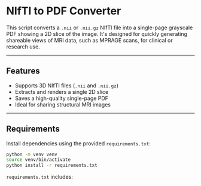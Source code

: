 # NIfTI to PDF Converter

This script converts a `.nii` or `.nii.gz` NIfTI file into a single-page grayscale PDF showing a 2D slice of the image. It's designed for quickly generating shareable views of MRI data, such as MPRAGE scans, for clinical or research use.

---

## Features

- Supports 3D NIfTI files (`.nii` and `.nii.gz`)
- Extracts and renders a single 2D slice
- Saves a high-quality single-page PDF
- Ideal for sharing structural MRI images

---

## Requirements

Install dependencies using the provided `requirements.txt`:

```bash
python -m venv venv
source venv/bin/activate
python install -r requirements.txt
```

`requirements.txt` includes:
